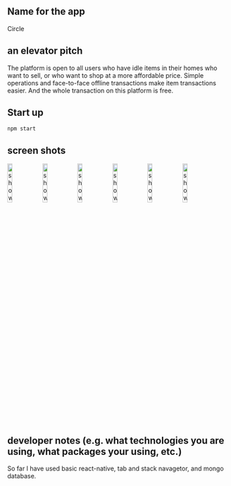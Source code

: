 ## Name for the app

Circle

## an elevator pitch
The platform is open to all users who have idle items in their homes who want to sell, 
or who want to shop at a more affordable price. Simple operations and face-to-face offline 
transactions make item transactions easier. And the whole transaction on this platform is free.

## Start up
```
npm start
```

## screen shots
<p float="left">
  <img src="https://user-images.githubusercontent.com/77183284/141490372-aad0afb7-7ca6-4dfa-8821-11f9e80162f4.jpg" alt="show image" width="15%"/>
  <img src="https://user-images.githubusercontent.com/77183284/141490382-fe17f7f3-95fb-428b-9e3e-4234b46314b0.jpg" alt="show image" width="15%"/>
  <img src="https://user-images.githubusercontent.com/77183284/141490389-9f596bb6-608f-4c54-8595-152b6992a0cf.jpg" alt="show image" width="15%"/>
  <img src="https://user-images.githubusercontent.com/77183284/141490393-fe761969-1b1a-4db1-b70c-9c3e6debeb32.jpg" alt="show image" width="15%"/>
  <img src="https://user-images.githubusercontent.com/77183284/141490401-3dbf1cee-5f47-434d-bc9f-a3278f8b964e.jpg" alt="show image" width="15%"/>
  <img src="https://user-images.githubusercontent.com/77183284/141490404-d99963a4-8ba2-49de-87ce-bdf960b3bbd5.jpg" alt="show image" width="15%"/>
</p>

## developer notes (e.g. what technologies you are using, what packages your using, etc.)

So far I have used basic react-native, tab and stack navagetor, and mongo database.
